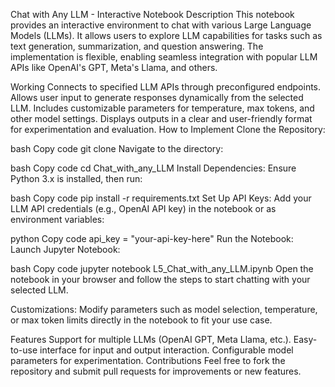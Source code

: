 Chat with Any LLM - Interactive Notebook
Description
This notebook provides an interactive environment to chat with various Large Language Models (LLMs). It allows users to explore LLM capabilities for tasks such as text generation, summarization, and question answering. The implementation is flexible, enabling seamless integration with popular LLM APIs like OpenAI's GPT, Meta's Llama, and others.

Working
Connects to specified LLM APIs through preconfigured endpoints.
Allows user input to generate responses dynamically from the selected LLM.
Includes customizable parameters for temperature, max tokens, and other model settings.
Displays outputs in a clear and user-friendly format for experimentation and evaluation.
How to Implement
Clone the Repository:

bash
Copy code
git clone <repository-url>
Navigate to the directory:

bash
Copy code
cd Chat_with_any_LLM
Install Dependencies:
Ensure Python 3.x is installed, then run:

bash
Copy code
pip install -r requirements.txt
Set Up API Keys:
Add your LLM API credentials (e.g., OpenAI API key) in the notebook or as environment variables:

python
Copy code
api_key = "your-api-key-here"
Run the Notebook:
Launch Jupyter Notebook:

bash
Copy code
jupyter notebook L5_Chat_with_any_LLM.ipynb
Open the notebook in your browser and follow the steps to start chatting with your selected LLM.

Customizations:
Modify parameters such as model selection, temperature, or max token limits directly in the notebook to fit your use case.

Features
Support for multiple LLMs (OpenAI GPT, Meta Llama, etc.).
Easy-to-use interface for input and output interaction.
Configurable model parameters for experimentation.
Contributions
Feel free to fork the repository and submit pull requests for improvements or new features.
